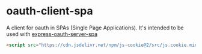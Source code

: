 # oauth-client-spa
A client for oauth in SPAs (Single Page Applications). It's intended to be used with [express-oauth-server-spa](https://github.com/luckv/express-oauth-server-spa)

```html
<script src="https://cdn.jsdelivr.net/npm/js-cookie@2/src/js.cookie.min.js"></script>
```